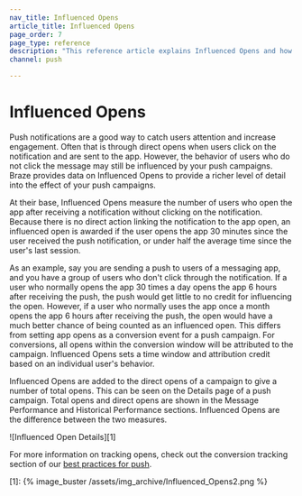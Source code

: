 ```yaml
---
nav_title: Influenced Opens
article_title: Influenced Opens
page_order: 7
page_type: reference
description: "This reference article explains Influenced Opens and how you can track them to provide a richer level of detail into the effect of your push campaigns."
channel: push

---
```

# Influenced Opens

Push notifications are a good way to catch users attention and increase engagement. Often that is through direct opens when users click on the notification and are sent to the app. However, the behavior of users who do not click the message may still be influenced by your push campaigns. Braze provides data on Influenced Opens to provide a richer level of detail into the effect of your push campaigns. 

At their base, Influenced Opens measure the number of users who open the app after receiving a notification without clicking on the notification. Because there is no direct action linking the notification to the app open, an influenced open is awarded if the user opens the app 30 minutes since the user received the push notification, or under half the average time since the user's last session.

As an example, say you are sending a push to users of a messaging app, and you have a group of users who don't click through the notification. If a user who normally opens the app 30 times a day opens the app 6 hours after receiving the push, the push would get little to no credit for influencing the open. However, if a user who normally uses the app once a month opens the app 6 hours after receiving the push, the open would have a much better chance of being counted as an influenced open. This differs from setting app opens as a conversion event for a push campaign. For conversions, all opens within the conversion window will be attributed to the campaign. Influenced Opens sets a time window and attribution credit based on an individual user's behavior.

Influenced Opens are added to the direct opens of a campaign to give a number of total opens. This can be seen on the Details page of a push campaign. Total opens and direct opens are shown in the Message Performance and Historical Performance sections. Influenced Opens are the difference between the two measures.

![Influenced Open Details][1]

For more information on tracking opens, check out the conversion tracking section of our [best practices for push][bp].

[bp]: {{site.baseurl}}/user_guide/message_building_by_channel/push/best_practices/
[1]: {% image_buster /assets/img_archive/Influenced_Opens2.png %}
